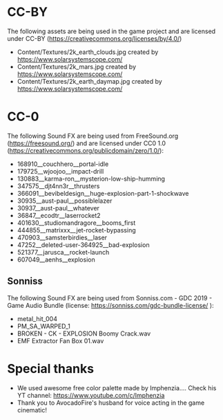 # CC-BY

The following assets are being used in the game project and are licensed under CC-BY (https://creativecommons.org/licenses/by/4.0/) 
- Content/Textures/2k_earth_clouds.jpg created by https://www.solarsystemscope.com/
- Content/Textures/2k_mars.jpg  created by https://www.solarsystemscope.com/
- Content/Textures/2k_earth_daymap.jpg created by https://www.solarsystemscope.com/

# CC-0
The following Sound FX are being used from FreeSound.org (https://freesound.org/) and are licensed under CC0 1.0 (https://creativecommons.org/publicdomain/zero/1.0/):
- 168910__couchhero__portal-idle
- 179725__wjoojoo__impact-drill
- 130883__karma-ron__mysterion-low-ship-humming
- 347575__djt4nn3r__thrusters
- 366091__bevibeldesign__huge-explosion-part-1-shockwave
- 30935__aust-paul__possiblelazer
- 30937__aust-paul__whatever
- 36847__ecodtr__laserrocket2
- 401630__studiomandragore__booms_first
- 444855__matrixxx__jet-rocket-bypassing
- 470903__samsterbirdies__laser
- 47252__deleted-user-364925__bad-explosion
- 521377__jarusca__rocket-launch
- 607049__aenhs__explosion

## Sonniss
The following Sound FX are being used from Sonniss.com - GDC 2019 - Game Audio Bundle (license: https://sonniss.com/gdc-bundle-license/ ):
- metal_hit_004
- PM_SA_WARPED_1
- BROKEN - CK - EXPLOSION Boomy Crack.wav
- EMF Extractor Fan Box 01.wav

# Special thanks
- We used awesome free color palette made by Imphenzia.... Check his YT channel: https://www.youtube.com/c/Imphenzia
- Thank you to AvocadoFire's husband for voice acting in the game cinematic!
